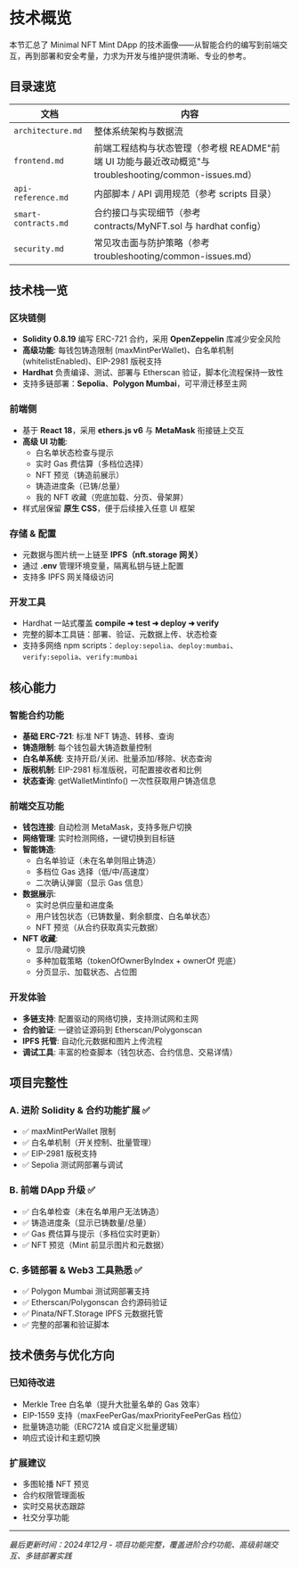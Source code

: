 # 技术概览

本节汇总了 Minimal NFT Mint DApp 的技术画像——从智能合约的编写到前端交互，再到部署和安全考量，力求为开发与维护提供清晰、专业的参考。

## 目录速览

| 文档 | 内容 |
| --- | --- |
| `architecture.md` | 整体系统架构与数据流 |
| `frontend.md` | 前端工程结构与状态管理（参考根 README"前端 UI 功能与最近改动概览"与 troubleshooting/common-issues.md） |
| `api-reference.md` | 内部脚本 / API 调用规范（参考 scripts 目录） |
| `smart-contracts.md` | 合约接口与实现细节（参考 contracts/MyNFT.sol 与 hardhat config） |
| `security.md` | 常见攻击面与防护策略（参考 troubleshooting/common-issues.md） |

## 技术栈一览

### 区块链侧
- **Solidity 0.8.19** 编写 ERC-721 合约，采用 **OpenZeppelin** 库减少安全风险
- **高级功能**: 每钱包铸造限制 (maxMintPerWallet)、白名单机制 (whitelistEnabled)、EIP-2981 版税支持
- **Hardhat** 负责编译、测试、部署与 Etherscan 验证，脚本化流程保持一致性
- 支持多链部署：**Sepolia**、**Polygon Mumbai**，可平滑迁移至主网

### 前端侧
- 基于 **React 18**，采用 **ethers.js v6** 与 **MetaMask** 衔接链上交互
- **高级 UI 功能**:
  - 白名单状态检查与提示
  - 实时 Gas 费估算（多档位选择）
  - NFT 预览（铸造前展示）
  - 铸造进度条（已铸/总量）
  - 我的 NFT 收藏（兜底加载、分页、骨架屏）
- 样式层保留 **原生 CSS**，便于后续接入任意 UI 框架

### 存储 & 配置
- 元数据与图片统一上链至 **IPFS（nft.storage 网关）**
- 通过 **.env** 管理环境变量，隔离私钥与链上配置
- 支持多 IPFS 网关降级访问

### 开发工具
- Hardhat 一站式覆盖 **compile ➜ test ➜ deploy ➜ verify**
- 完整的脚本工具链：部署、验证、元数据上传、状态检查
- 支持多网络 npm scripts：`deploy:sepolia`、`deploy:mumbai`、`verify:sepolia`、`verify:mumbai`

## 核心能力

### 智能合约功能
- **基础 ERC-721**: 标准 NFT 铸造、转移、查询
- **铸造限制**: 每个钱包最大铸造数量控制
- **白名单系统**: 支持开启/关闭、批量添加/移除、状态查询
- **版税机制**: EIP-2981 标准版税，可配置接收者和比例
- **状态查询**: getWalletMintInfo() 一次性获取用户铸造信息

### 前端交互功能
- **钱包连接**: 自动检测 MetaMask，支持多账户切换
- **网络管理**: 实时检测网络，一键切换到目标链
- **智能铸造**: 
  - 白名单验证（未在名单则阻止铸造）
  - 多档位 Gas 选择（低/中/高速度）
  - 二次确认弹窗（显示 Gas 信息）
- **数据展示**:
  - 实时总供应量和进度条
  - 用户钱包状态（已铸数量、剩余额度、白名单状态）
  - NFT 预览（从合约获取真实元数据）
- **NFT 收藏**: 
  - 显示/隐藏切换
  - 多种加载策略（tokenOfOwnerByIndex + ownerOf 兜底）
  - 分页显示、加载状态、占位图

### 开发体验
- **多链支持**: 配置驱动的网络切换，支持测试网和主网
- **合约验证**: 一键验证源码到 Etherscan/Polygonscan
- **IPFS 托管**: 自动化元数据和图片上传流程
- **调试工具**: 丰富的检查脚本（钱包状态、合约信息、交易详情）

## 项目完整性

### A. 进阶 Solidity & 合约功能扩展 ✅
- ✅ maxMintPerWallet 限制
- ✅ 白名单机制（开关控制、批量管理）
- ✅ EIP-2981 版税支持
- ✅ Sepolia 测试网部署与调试

### B. 前端 DApp 升级 ✅
- ✅ 白名单检查（未在名单用户无法铸造）
- ✅ 铸造进度条（显示已铸数量/总量）
- ✅ Gas 费估算与提示（多档位实时更新）
- ✅ NFT 预览（Mint 前显示图片和元数据）

### C. 多链部署 & Web3 工具熟悉 ✅
- ✅ Polygon Mumbai 测试网部署支持
- ✅ Etherscan/Polygonscan 合约源码验证
- ✅ Pinata/NFT.Storage IPFS 元数据托管
- ✅ 完整的部署和验证脚本

## 技术债务与优化方向

### 已知待改进
- Merkle Tree 白名单（提升大批量名单的 Gas 效率）
- EIP-1559 支持（maxFeePerGas/maxPriorityFeePerGas 档位）
- 批量铸造功能（ERC721A 或自定义批量逻辑）
- 响应式设计和主题切换

### 扩展建议
- 多图轮播 NFT 预览
- 合约权限管理面板
- 实时交易状态跟踪
- 社交分享功能

---

*最后更新时间：2024年12月 - 项目功能完整，覆盖进阶合约功能、高级前端交互、多链部署实践*